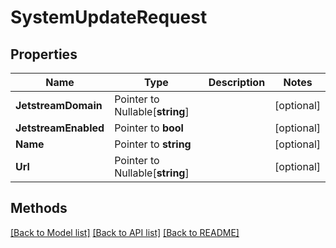 # SystemUpdateRequest

## Properties

Name | Type | Description | Notes
------------ | ------------- | ------------- | -------------
**JetstreamDomain** | Pointer to Nullable[**string**] |  | [optional] 
**JetstreamEnabled** | Pointer to **bool** |  | [optional] 
**Name** | Pointer to **string** |  | [optional] 
**Url** | Pointer to Nullable[**string**] |  | [optional] 

## Methods


[[Back to Model list]](../README.md#documentation-for-models) [[Back to API list]](../README.md#documentation-for-api-endpoints) [[Back to README]](../README.md)


